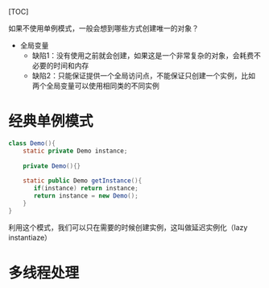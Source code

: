 [TOC]

如果不使用单例模式，一般会想到哪些方式创建唯一的对象？
- 全局变量
  - 缺陷1：没有使用之前就会创建，如果这是一个非常复杂的对象，会耗费不必要的时间和内存
  - 缺陷2：只能保证提供一个全局访问点，不能保证只创建一个实例，比如两个全局变量可以使用相同类的不同实例

# 经典单例模式
```java
class Demo(){
    static private Demo instance;
    
    private Demo(){}
    
    static public Demo getInstance(){
       if(instance) return instance;
       return instance = new Demo();
    }
}
```
利用这个模式，我们可以只在需要的时候创建实例，这叫做延迟实例化（lazy instantiaze）

# 多线程处理